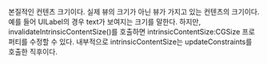 본질적인 컨텐츠 크기이다.
실제 뷰의 크기가 아닌 뷰가 가지고 있는 컨텐츠의 크기이다. 예를 들어 UILabel의 경우 text가 보여지는 크기를 말한다.
하지만, invalidateIntrinsicContentSize()를 호출하면 intrinsicContentSize:CGSize 프로퍼티를 수정할 수 있다.
내부적으로 intrinsicContentSize는 updateConstraints를 호출한 직후이다.
